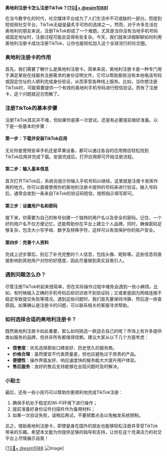 **奥地利注册卡怎么注册TikTok？[[TG💪+ @esim1088](https://t.me/s/esim1088)]**

在当今数字化的时代，社交媒体平台成为了人们生活中不可或缺的一部分。而提到短视频社交平台，TikTok无疑是最炙手可热的选择之一。然而，对于许多生活在奥地利的朋友来说，注册TikTok却成了一个难题。尤其是当你没有当地手机号码或固定地址时，注册过程可能会显得有些复杂。今天，我们就来详细聊聊如何利用奥地利注册卡成功注册TikTok，让你也能轻松加入这个全球流行的社交圈。

### 奥地利注册卡的作用

首先，我们需要了解什么是奥地利注册卡。简单来说，奥地利注册卡是一种专门用于满足某些在线服务注册需求的身份证明文件。它可以帮助那些没有本地电话号码或固定住址的人顺利完成身份验证，从而享受各种线上服务。比如，当你想注册TikTok时，可能需要提供一个有效的奥地利手机号码进行短信验证。而有了注册卡，这个问题就迎刃而解了。

### 注册TikTok的基本步骤

注册TikTok其实并不难，但如果你是第一次尝试，还是有必要提前做好准备。以下是一些基本的步骤：

#### 第一步：下载并安装TikTok应用
无论你是使用安卓手机还是苹果设备，都可以通过各自的应用商店轻松找到TikTok应用并完成下载。安装完成后，打开应用即可开始注册流程。

#### 第二步：输入基本信息
首次打开TikTok后，系统会提示你输入手机号码以继续。这里就是注册卡发挥作用的地方。你可以直接使用你的奥地利注册卡提供的号码来进行验证。输入号码后，通常会收到一条来自TikTok的验证码短信，按照指示填写即可。

#### 第三步：设置用户名和密码
接下来，你需要为自己的账号创建一个独特的用户名以及安全的密码。记住，一个好的用户名不仅方便记忆，还能帮助你在平台上建立个人品牌。同时，确保密码足够复杂，包含大小写字母、数字及特殊字符，这样可以有效保护你的账户安全。

#### 第四步：完善个人资料
完成上述步骤后，别忘了补充完整的个人信息，包括头像、昵称等。这些信息将直接影响到其他用户对你的好感度，因此尽量做到真实且吸引人。

### 遇到问题怎么办？

尽管注册TikTok听起来很简单，但在实际操作过程中难免会遇到一些小麻烦。比如，有时候输入正确的手机号码后却迟迟收不到验证码；又或者是因为网络连接不稳定导致提交失败等情况。遇到这些问题时，我们首先要保持冷静，然后逐一排查原因。如果确认是注册卡的问题，可以联系相关的客服寻求帮助。

### 如何选择合适的奥地利注册卡？

既然奥地利注册卡如此重要，那么如何挑选一款适合自己的呢？市场上有许多提供类似服务的品牌，但并非所有都值得信赖。建议大家从以下几个方面考虑：

- **信誉度**：优先选择那些口碑良好、历史悠久的服务商。
- **价格合理**：虽然便宜不代表质量差，但也应避免过于昂贵的产品。
- **便捷性**：操作界面友好、响应速度快的服务能大大提升用户体验。
- **售后服务**：良好的售后支持能够在出现问题时及时解决。

### 小贴士

最后，还有一些小技巧可以帮助你更顺利地完成TikTok注册：
1. 确保手机处于稳定的Wi-Fi环境下进行操作；
2. 提前准备好身份证件扫描件作为备用材料；
3. 如果一次验证失败，请稍后再试，不要频繁点击以免触发系统限制。

总之，借助奥地利注册卡，即使是身在国外的朋友也能够轻松注册并享受TikTok带来的乐趣。希望本文能为你提供足够的指导和支持，让你在这个充满活力的社交平台上尽情展示自我！

[[TG💪+ @esim1088](https://t.me/s/esim1088) ![Image](https://i.postimg.cc/4NQfJmqS/Snipaste-2025-05-13-00-14-12.png)]